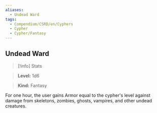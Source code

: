 ```yaml
---
aliases:
  - Undead Ward
tags:
  - Compendium/CSRD/en/Cyphers
  - Cypher
  - Cypher/Fantasy
---
```

  
    
## Undead Ward    
>[!info] Stats    
> **Level:** 1d6    
> **Kind:** Fantasy  
    
For one hour, the user gains Armor equal to the cypher's level against damage from skeletons, zombies, ghosts, vampires, and other undead creatures.